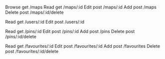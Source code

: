Browse    get   /maps
Read      get   /maps/:id
Edit      post  /maps/:id
Add       post  /maps
Delete    post  /maps/:id/delete



Read      get   /users/:id
Edit      post  /users/:id
<!-- Add       post  /users -->
<!-- Delete    post  /users/:id/delete -->


<!-- Browse    get   /pins -->
Read      get   /pins/:id
Edit      post  /pins/:id
Add       post  /pins
Delete    post  /pins/:id/delete


<!-- Browse    get   /favourites -->
Read      get   /favourites/:id
Edit      post  /favourites/:id
Add       post  /favourites
Delete    post  /favourites/:id/delete
